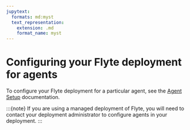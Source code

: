 ```yaml
---
jupytext:
  formats: md:myst
  text_representation:
    extension: .md
    format_name: myst
---
```


# Configuring your Flyte deployment for agents

To configure your Flyte deployment for a particular agent, see the [Agent Setup](https://docs.flyte.org/en/latest/deployment/agents/index.html) documentation.

:::{note}
If you are using a managed deployment of Flyte, you will need to contact your deployment administrator to configure agents in your deployment.
:::
